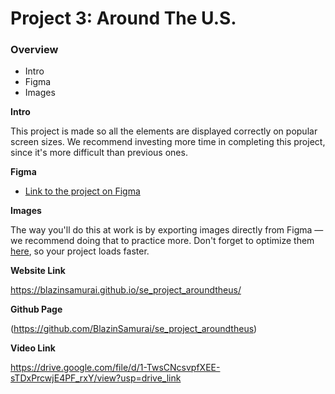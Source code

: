 # Project 3: Around The U.S.

### Overview

- Intro
- Figma
- Images

**Intro**

This project is made so all the elements are displayed correctly on popular screen sizes. We recommend investing more time in completing this project, since it's more difficult than previous ones.

**Figma**

- [Link to the project on Figma](https://www.figma.com/file/ii4xxsJ0ghevUOcssTlHZv/Sprint-3%3A-Around-the-US?node-id=0%3A1)

**Images**

The way you'll do this at work is by exporting images directly from Figma — we recommend doing that to practice more. Don't forget to optimize them [here](https://tinypng.com/), so your project loads faster.

**Website Link**

https://blazinsamurai.github.io/se_project_aroundtheus/

**Github Page**

(https://github.com/BlazinSamurai/se_project_aroundtheus)

**Video Link**

https://drive.google.com/file/d/1-TwsCNcsvpfXEE-sTDxPrcwjE4PF_rxY/view?usp=drive_link
